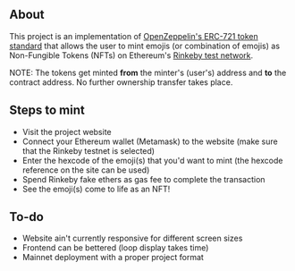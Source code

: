 ## About

This project is an implementation of [OpenZeppelin's ERC-721 token standard](https://github.com/OpenZeppelin/openzeppelin-contracts/tree/master/contracts/token/ERC721) that allows the user to mint emojis (or combination of emojis) as Non-Fungible Tokens (NFTs) on Ethereum's [Rinkeby test network](https://www.rinkeby.io/#stats).

NOTE: The tokens get minted **from** the minter's (user's) address and **to** the contract address. No further ownership transfer takes place.

## Steps to mint

* Visit the project website
* Connect your Ethereum wallet (Metamask) to the website (make sure that the Rinkeby testnet is selected)
* Enter the hexcode of the emoji(s) that you'd want to mint (the hexcode reference on the site can be used)
* Spend Rinkeby fake ethers as gas fee to complete the transaction
* See the emoji(s) come to life as an NFT!

## To-do

* Website ain't currently responsive for different screen sizes
* Frontend can be bettered (loop display takes time)
* Mainnet deployment with a proper project format



